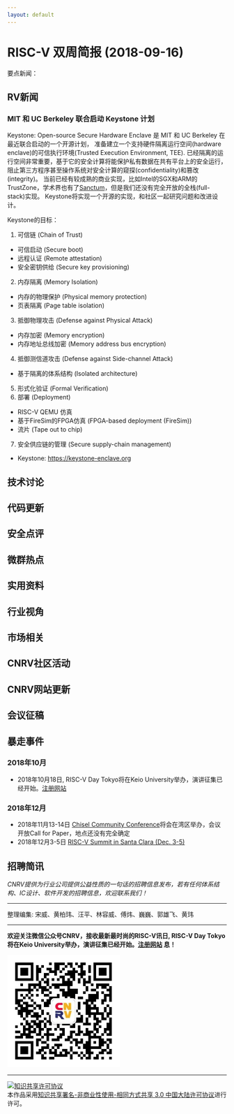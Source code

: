 ```yaml
---
layout: default
---
```


# RISC-V 双周简报 (2018-09-16)

要点新闻：

## RV新闻

### MIT 和 UC Berkeley 联合启动 Keystone 计划

Keystone: Open-source Secure Hardware Enclave 是 MIT 和 UC Berkeley 在最近联合启动的一个开源计划，
准备建立一个支持硬件隔离运行空间(hardware enclave)的可信执行环境(Trusted Execution Environment, TEE).
已经隔离的运行空间非常重要，基于它的安全计算将能保护私有数据在共有平台上的安全运行，阻止第三方程序甚至操作系统对安全计算的窥探(confidentiality)和篡改(integrity)。
当前已经有较成熟的商业实现，比如Intel的SGX和ARM的TrustZone，学术界也有了[Sanctum](https://eprint.iacr.org/2015/564.pdf)，但是我们还没有完全开放的全栈(full-stack)实现。
Keystone将实现一个开源的实现，和社区一起研究问题和改进设计。

Keystone的目标：
1. 可信链 (Chain of Trust)
  - 可信启动 (Secure boot)
  - 远程认证 (Remote attestation)
  - 安全密钥供给 (Secure key provisioning)
2. 内存隔离 (Memory Isolation)
  - 内存的物理保护 (Physical memory protection)
  - 页表隔离 (Page table isolation)
3. 抵御物理攻击 (Defense against Physical Attack)
  - 内存加密 (Memory encryption)
  - 内存地址总线加密 (Memory address bus encryption)
4. 抵御测信道攻击 (Defense against Side-channel Attack)
  - 基于隔离的体系结构 (Isolated architecture)
5. 形式化验证 (Formal Verification)
6. 部署 (Deployment)
  - RISC-V QEMU 仿真
  - 基于FireSim的FPGA仿真 (FPGA-based deployment (FireSim))
  - 流片 (Tape out to chip)
7. 安全供应链的管理 (Secure supply-chain management)

- Keystone: https://keystone-enclave.org

## 技术讨论



## 代码更新

## 安全点评

## 微群热点

## 实用资料

## 行业视角

## 市场相关


## CNRV社区活动

## CNRV网站更新

## 会议征稿


## 暴走事件

### 2018年10月

- 2018年10月18日, RISC-V Day Tokyo将在Keio University举办，演讲征集已经开始。[注册网站](https://tmt.knect365.com/risc-v-day-tokyo/)

### 2018年12月

- 2018年11月13-14日 [Chisel Community Conference](https://chisel.eecs.berkeley.edu/blog/?p=200)将会在湾区举办，会议开放Call for Paper，地点还没有完全确定
- 2018年12月3-5日 [RISC-V Summit in Santa Clara (Dec. 3-5)](http://cts.businesswire.com/ct/CT?id=smartlink&url=https%3A%2F%2Ftmt.knect365.com%2Frisc-v-summit%2F&esheet=51792917&newsitemid=20180423005251&lan=en-US&anchor=RISC-V+Summit+in+Santa+Clara&index=4&md5=88ca965085b5b1b9b6ea996333f27e44)

## 招聘简讯

_CNRV提供为行业公司提供公益性质的一句话的招聘信息发布，若有任何体系结构、IC设计、软件开发的招聘信息，欢迎联系我们！_

----

整理编集: 宋威、黄柏玮、汪平、林容威、傅炜、巍巍、郭雄飞、黄玮

----

**欢迎关注微信公众号CNRV，接收最新最时尚的RISC-V讯日, RISC-V Day Tokyo将在Keio University举办，演讲征集已经开始。[注册网站](https://tmt.knect365.com/risc-v-day-tokyo/)
息！**

![CNRV微信公众号](/assets/images/cnrv_qr.png)

----

<a rel="license" href="http://creativecommons.org/licenses/by-nc-sa/3.0/cn/"><img alt="知识共享许可协议" style="border-width:0" src="https://i.creativecommons.org/l/by-nc-sa/3.0/cn/80x15.png" /></a><br />本作品采用<a rel="license" href="http://creativecommons.org/licenses/by-nc-sa/3.0/cn/">知识共享署名-非商业性使用-相同方式共享 3.0 中国大陆许可协议</a>进行许可。

